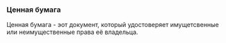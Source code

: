 ### Ценная бумага
Ценная бумага - эот документ, который удостоверяет имущетсвенные или
неимущественные права её владельца.